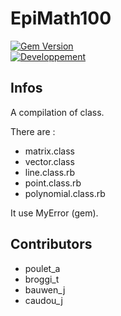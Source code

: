 EpiMath100
============

[![Gem Version](https://badge.fury.io/rb/epimath100.png)](http://badge.fury.io/rb/epimath100)  
[![Developpement](https://badge.fury.io/gh/Sophen%2Fepimath100.png)](http://badge.fury.io/gh/Sophen%2Fepimath100)  

Infos
------
A compilation of class.  

There are :
- matrix.class
- vector.class
- line.class.rb
- point.class.rb
- polynomial.class.rb

It use MyError (gem).  

Contributors
------
- poulet_a
- broggi_t
- bauwen_j
- caudou_j

